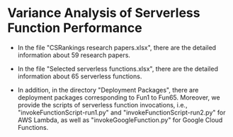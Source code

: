 # Variance Analysis of Serverless Function Performance

* In the file "CSRankings research papers.xlsx", there are the detailed information about 59 research papers.

* In the file "Selected serverless functions.xlsx", there are the detailed information about 65 serverless functions.

* In addition, in the directory "Deployment Packages", there are deployment packages corresponding to Fun1 to Fun65. Moreover, we provide the scripts of serverless function invocations, i.e., "invokeFunctionScript-run1.py" and "invokeFunctionScript-run2.py" for AWS Lambda, as well as "invokeGoogleFunction.py" for Google Cloud Functions.
